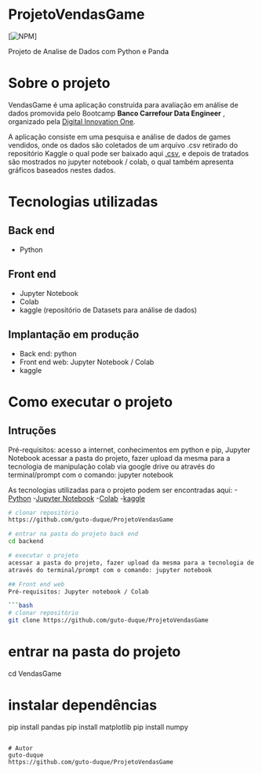 # ProjetoVendasGame

[![NPM](https://img.shields.io/npm/l/react)]

Projeto de Analise de Dados com Python e Panda
# Sobre o projeto


VendasGame é uma aplicação construída para avaliação em análise de dados promovida pelo Bootcamp **Banco Carrefour Data Engineer** , organizado pela [Digital Innovation One](https://web.digitalinnovation.one/track/banco-carrefour-data-engineer "Site da Digital Innovation One - DIO").

A aplicação consiste em uma pesquisa e análise de dados de games vendidos, onde os dados são coletados de um arquivo .csv retirado do repositório Kaggle o qual pode ser baixado aqui [.csv](https://www.kaggle.com/gregorut/videogamesales), e depois de tratados são mostrados no jupyter notebook / colab, o qual também apresenta gráficos baseados nestes dados.


# Tecnologias utilizadas
## Back end
- Python

## Front end
- Jupyter Notebook
- Colab
- kaggle (repositório de Datasets para análise de dados)

## Implantação em produção
- Back end: python
- Front end web: Jupyter Notebook / Colab
- kaggle


# Como executar o projeto

## Intruções
Pré-requisitos: acesso a internet, conhecimentos em python e pip, Jupyter Notebook
acessar a pasta do projeto, fazer upload da mesma para a tecnologia de manipulação colab via google drive ou
através do terminal/prompt com o comando: jupyter notebook

As tecnologias utilizadas para o projeto podem ser encontradas aqui:
-[Python](https://www.python.org/)
-[Jupyter Notebook](https://jupyter.org/)
-[Colab](https://colab.research.google.com/notebooks)
-[kaggle](https://www.kaggle.com/)

```bash
# clonar repositório
https://github.com/guto-duque/ProjetoVendasGame

# entrar na pasta do projeto back end
cd backend

# executar o projeto
acessar a pasta do projeto, fazer upload da mesma para a tecnologia de manipulação colab via google drive ou
através do terminal/prompt com o comando: jupyter notebook

## Front end web
Pré-requisitos: Jupyter notebook / Colab

```bash
# clonar repositório
git clone https://github.com/guto-duque/ProjetoVendasGame

```

# entrar na pasta do projeto
cd VendasGame

# instalar dependências
pip install pandas
pip install matplotlib
pip install numpy


```

# Autor
guto-duque
https://github.com/guto-duque/ProjetoVendasGame

